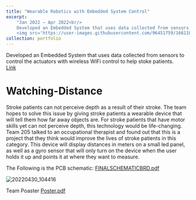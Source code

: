 ```yaml
---
title: "Wearable Robotics with Embedded System Control"
excerpt: 
    "Jan 2022 – Apr 2022<br/>
    Developed an Embedded System that uses data collected from sensors to control the actuators with wireless WiFi control to help stoke patients.<br/>
    <img src='https://user-images.githubusercontent.com/96451759/166118037-aef595fe-bed9-4bc8-a2e5-96a3eada7e6c.jpg'>"
collection: portfolio
---
```


Developed an Embedded System that uses data collected from sensors to control the actuators with wireless WiFi control to help stoke patients.<br/>
[Link](https://github.com/Tatwik19/Team205-Watching-Distance)

# Watching-Distance
Stroke patients can not perceive depth as a result of their stroke. The team hopes to solve this issue by giving stroke patients a wearable device that will tell them how far away objects are.
For stroke patients that have motor skills yet can not perceive depth, this technology would be life-changing. Team 205 talked to an occupational therapist and found out that this is a project that they think would improve the lives of stroke patients in this category.
This device will display distances in meters on a small led panel, as well as a gyro sensor that will only turn on the device when the user holds it up and points it at where they want to measure.

The Following is the PCB schematic:
[FINALSCHEMATICBRD.pdf](https://github.com/Tatwik19/Team205-Watching-Distance/files/8578224/FINALSCHEMATICBRD.pdf)

![20220430_104416](https://user-images.githubusercontent.com/96451759/166118037-aef595fe-bed9-4bc8-a2e5-96a3eada7e6c.jpg)

Team Poaster  [Poster.pdf](https://github.com/Tatwik19/Team205-Watching-Distance/files/8597608/Poster.pdf)

